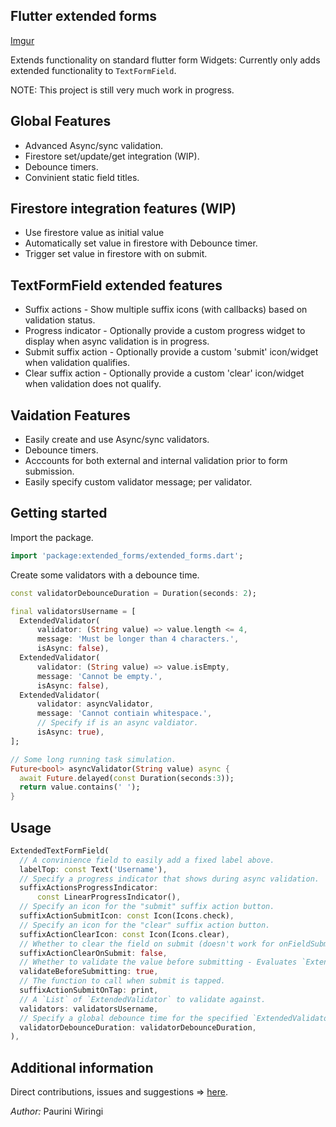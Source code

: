 <!-- 
This README describes the package. If you publish this package to pub.dev,
this README's contents appear on the landing page for your package.

For information about how to write a good package README, see the guide for
[writing package pages](https://dart.dev/guides/libraries/writing-package-pages). 

For general information about developing packages, see the Dart guide for
[creating packages](https://dart.dev/guides/libraries/create-library-packages)
and the Flutter guide for
[developing packages and plugins](https://flutter.dev/developing-packages). 
-->

## Flutter extended forms
[Imgur](https://i.imgur.com/EB44I9D.gif)

Extends functionality on standard flutter form Widgets:
Currently only adds extended functionality to `TextFormField`.

NOTE: This project is still very much work in progress.

## Global Features
- Advanced Async/sync validation.
- Firestore set/update/get integration (WIP).
- Debounce timers.
- Convinient static field titles.

## Firestore integration features (WIP)
- Use firestore value as initial value
- Automatically set value in firestore with Debounce timer.
- Trigger set value in firestore with on submit.

## TextFormField extended features
- Suffix actions - Show multiple suffix icons (with callbacks) based on validation status.
- Progress indicator - Optionally provide a custom progress widget to display when async validation is in progress.
- Submit suffix action - Optionally provide a custom 'submit' icon/widget when validation qualifies.
- Clear suffix action - Optionally provide a custom 'clear' icon/widget when validation does not qualify.

## Vaidation Features
- Easily create and use Async/sync validators.
- Debounce timers.
- Acccounts for both external and internal validation prior to form submission.
- Easily specify custom validator message; per validator.

## Getting started
Import the package.
```dart
import 'package:extended_forms/extended_forms.dart';
```

Create some validators with a debounce time.
```dart
const validatorDebounceDuration = Duration(seconds: 2);

final validatorsUsername = [
  ExtendedValidator(
      validator: (String value) => value.length <= 4,
      message: 'Must be longer than 4 characters.',
      isAsync: false),
  ExtendedValidator(
      validator: (String value) => value.isEmpty,
      message: 'Cannot be empty.',
      isAsync: false),
  ExtendedValidator(
      validator: asyncValidator,
      message: 'Cannot contiain whitespace.',
      // Specify if is an async valdiator.
      isAsync: true),
];

// Some long running task simulation.
Future<bool> asyncValidator(String value) async {
  await Future.delayed(const Duration(seconds:3));
  return value.contains(' ');
}
```

## Usage
```dart
ExtendedTextFormField(
  // A convinience field to easily add a fixed label above.
  labelTop: const Text('Username'),
  // Specify a progress indicator that shows during async validation.
  suffixActionsProgressIndicator:
      const LinearProgressIndicator(),
  // Specify an icon for the "submit" suffix action button.
  suffixActionSubmitIcon: const Icon(Icons.check),
  // Specify an icon for the "clear" suffix action button.
  suffixActionClearIcon: const Icon(Icons.clear),
  // Whether to clear the field on submit (doesn't work for onFieldSubmitted).
  suffixActionClearOnSubmit: false,
  // Whether to validate the value before submitting - Evaluates `ExtendedValidator`'s.
  validateBeforeSubmitting: true,
  // The function to call when submit is tapped.
  suffixActionSubmitOnTap: print,
  // A `List` of `ExtendedValidator` to validate against.
  validators: validatorsUsername,
  // Specify a global debounce time for the specified `ExtendedValidator`'s.
  validatorDebounceDuration: validatorDebounceDuration,
),
```

## Additional information
Direct contributions, issues and suggestions => [here](https://github.com/p4-k4/flutter_extended_forms).

*Author:* Paurini Wiringi
